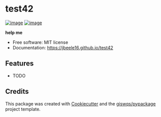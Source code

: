 # test42


[![image](https://img.shields.io/pypi/v/test42.svg)](https://pypi.python.org/pypi/test42)
[![image](https://img.shields.io/conda/vn/conda-forge/test42.svg)](https://anaconda.org/conda-forge/test42)


**help me**


-   Free software: MIT license
-   Documentation: https://jbeele16.github.io/test42
    

## Features

-   TODO

## Credits

This package was created with [Cookiecutter](https://github.com/cookiecutter/cookiecutter) and the [giswqs/pypackage](https://github.com/giswqs/pypackage) project template.
